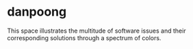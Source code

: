 # danpoong

This space illustrates the multitude of software issues and their corresponding solutions through a spectrum of colors.
